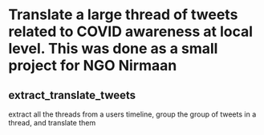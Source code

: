 # Translate a large thread of tweets related to COVID awareness at local level. This was done as a small project for NGO Nirmaan

## extract_translate_tweets
extract all the threads from a users timeline, group the group of tweets in a thread, and translate them
